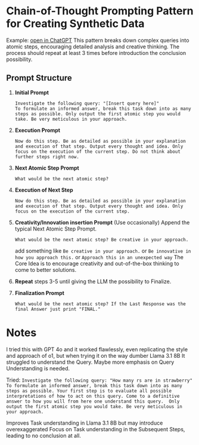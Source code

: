 # Chain-of-Thought Prompting Pattern for Creating Synthetic Data

Example: [open in ChatGPT](https://chatgpt.com/share/670ecf86-2b14-8008-980e-6fa782b271b1)
This pattern breaks down complex queries into atomic steps, encouraging detailed analysis and creative thinking. The process should repeat at least 3 times before introduction the conclusion possibility.

## Prompt Structure

1. **Initial Prompt**
   ```
   Investigate the following query: "[Insert query here]"  
   To formulate an informed answer, break this task down into as many steps as possible. Only output the first atomic step you would take. Be very meticulous in your approach.
   ```

2. **Execution Prompt**
   ```
   Now do this step. Be as detailed as possible in your explanation and execution of that step. Output every thought and idea. Only focus on the execution of the current step. Do not think about further steps right now.
   ```

3. **Next Atomic Step Prompt**
   ```
   What would be the next atomic step?
   ```

4. **Execution of Next Step**
   ```
   Now do this step. Be as detailed as possible in your explanation and execution of that step. Output every thought and idea. Only focus on the execution of the current step.
   ```

5. **Creativity/Innovation insertion Prompt** (Use occasionally)
   Append the typical Next Atomic Step Prompt.
   ```
   What would be the next atomic step? Be creative in your approach.
   ```
   add something like
   `Be creative in your approach.` or `Be innovative in how you approach this.` or `Approach this in an unexpected way`
   The Core Idea is to encourage creativity and out-of-the-box thinking to come to better solutions.
   

7. **Repeat** steps 3-5 until giving the LLM the possibility to Finalize.

8. **Finalization Prompt**
   ```
   What would be the next atomic step? If the Last Response was the final Answer just print "FINAL."
   ```



# Notes
I tried this with GPT 4o and it worked flawlessly, even replicating the style and approach of o1, but when trying it on the way dumber Llama 3.1 8B It struggled to understand the Query. Maybe more emphasis on Query Understanding is needed.

Tried: `Investigate the following query: "How many rs are in strawberry"  
To formulate an informed answer, break this task down into as many steps as possible. Your first step is to evaluate all possible interpretations of how to act on this query. Come to a definitive answer to how you will from here one understand this query.  Only output the first atomic step you would take. Be very meticulous in your approach.`

Improves Task understanding in Llama 3.1 8B but may introduce overexaggerated Focus on Task understanding in the Subsequent Steps, leading to no conclusion at all.
